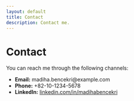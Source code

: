 ```yaml
---
layout: default
title: Contact
description: Contact me.
---
```


<h1>Contact</h1>
<p>You can reach me through the following channels:</p>
<ul>
  <li><b>Email:</b> madiha.bencekri@example.com</li>
  <li><b>Phone:</b> +82-10-1234-5678</li>
  <li><b>LinkedIn:</b> <a href="https://linkedin.com/in/madihabencekri" target="_blank">linkedin.com/in/madihabencekri</a></li>
</ul>
